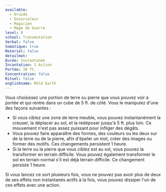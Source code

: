 ```yaml
---
available:
  - Druide
  - Ensorceleur
  - Magicien
  - Mage de Guerre
level: 0
school: Transmutation
Verbal: false
Somatique: true
Matériel: false
detailmat: 
Durée: Instantanée
Incantation: 1 Action
Portée: 30 ft.
Concentration: false
Rituel: false
englishname: Mold Earth
---
```

Vous choisissez une portion de terre ou pierre que vous pouvez voir à portée et qui rentre dans un cube de 5 ft. de côté. Vous le manipulez d'une des façons suivantes : 

 - Si vous ciblez une zone de terre meuble, vous pouvez instantanément la creuser, la déplacer au sol, et la redéposer jusqu'à 5 ft. plus loin. Ce mouvement n'est pas assez puissant pour infliger des dégâts.
 - Vous pouvez faire apparaître des formes, des couleurs ou les deux sur de la terre ou de la pierre, afin d'épeler un mot, créer des images ou former des motifs. Ces changements persistent 1 heure.
 - Si la terre ou la pierre que vous ciblez est au sol, vous pouvez la transformer en terrain difficile. Vous pouvez également transformer le sol en terrain normal s'il est déjà terrain difficile. Ce changement persiste 1 heure.

Si vous lancez ce sort plusieurs fois, vous ne pouvez pas avoir plus de deux de ses effets non instantanés actifs à la fois, vous pouvez dissiper l'un de ces effets avec une action.
